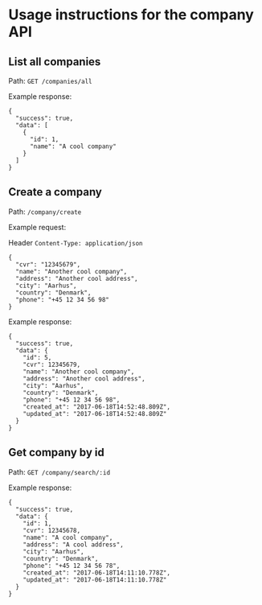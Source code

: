 # Usage instructions for the company API

## List all companies
Path: `GET /companies/all`

Example response:
```
{
  "success": true,
  "data": [
    {
      "id": 1,
      "name": "A cool company"
    }
  ]
}
```

## Create a company
Path: `/company/create`

Example request:

Header `Content-Type: application/json`
```
{
  "cvr": "12345679",
  "name": "Another cool company",
  "address": "Another cool address",
  "city": "Aarhus",
  "country": "Denmark",
  "phone": "+45 12 34 56 98"
}
```

Example response:
```
{
  "success": true,
  "data": {
    "id": 5,
    "cvr": 12345679,
    "name": "Another cool company",
    "address": "Another cool address",
    "city": "Aarhus",
    "country": "Denmark",
    "phone": "+45 12 34 56 98",
    "created_at": "2017-06-18T14:52:48.809Z",
    "updated_at": "2017-06-18T14:52:48.809Z"
  }
}
```


## Get company by id
Path: `GET /company/search/:id`

Example response:
```
{
  "success": true,
  "data": {
    "id": 1,
    "cvr": 12345678,
    "name": "A cool company",
    "address": "A cool address",
    "city": "Aarhus",
    "country": "Denmark",
    "phone": "+45 12 34 56 78",
    "created_at": "2017-06-18T14:11:10.778Z",
    "updated_at": "2017-06-18T14:11:10.778Z"
  }
}
```
